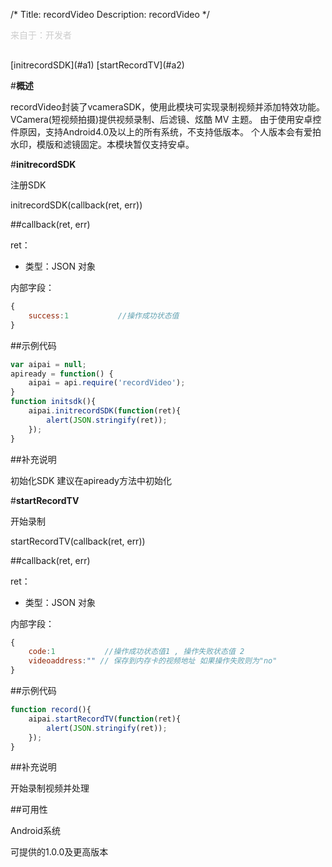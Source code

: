 /*
Title: recordVideo
Description: recordVideo
*/

<p style="color: #ccc;margin-bottom: 30px;">来自于：开发者</p>

<div class="outline">
[initrecordSDK](#a1)
[startRecordTV](#a2)
</div>

#**概述**

recordVideo封装了vcameraSDK，使用此模块可实现录制视频并添加特效功能。
VCamera(短视频拍摄)提供视频录制、后滤镜、炫酷 MV 主题。
由于使用安卓控件原因，支持Android4.0及以上的所有系统，不支持低版本。
个人版本会有爱拍水印，模版和滤镜固定。本模块暂仅支持安卓。


#**initrecordSDK**<div id="a1"></div>

注册SDK

initrecordSDK(callback(ret, err))

##callback(ret, err)

ret：

- 类型：JSON 对象

内部字段：

```js
{
	success:1           //操作成功状态值
}
```


##示例代码

```js
var aipai = null;
apiready = function() {
	aipai = api.require('recordVideo');
}
function initsdk(){
	aipai.initrecordSDK(function(ret){
		alert(JSON.stringify(ret));
	});
}
```

##补充说明

初始化SDK 建议在apiready方法中初始化


#**startRecordTV**<div id="a1"></div>

开始录制

startRecordTV(callback(ret, err))

##callback(ret, err)

ret：

- 类型：JSON 对象

内部字段：

```js
{
	code:1           //操作成功状态值1 , 操作失败状态值 2
	videoaddress:"" // 保存到内存卡的视频地址 如果操作失败则为"no"
}
```


##示例代码

```js
function record(){
	aipai.startRecordTV(function(ret){
		alert(JSON.stringify(ret));
	});
}
```

##补充说明

开始录制视频并处理

##可用性

Android系统

可提供的1.0.0及更高版本

